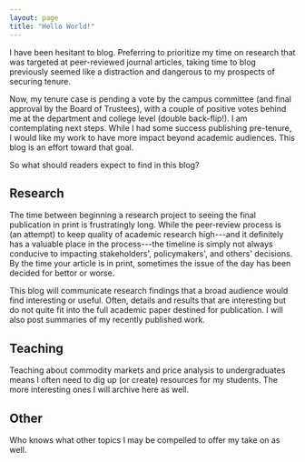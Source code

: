 ```yaml
---
layout: page
title: "Hello World!"
---
```


I have been hesitant to blog. Preferring to prioritize my time on research that was targeted at peer-reviewed journal articles, taking time to blog previously seemed like a distraction and dangerous to my prospects of securing tenure. 

Now, my tenure case is pending a vote by the campus committee (and final approval by the Board of Trustees), with a couple of positive votes behind me at the department and college level (double back-flip!). I am contemplating next steps. While I had some success publishing pre-tenure, I would like my work to have more impact beyond academic audiences. This blog is an effort toward that goal. 

So what should readers expect to find in this blog?

## Research

The time between beginning a research project to seeing the final publication in print is frustratingly long. While the peer-review process is (an attempt) to keep quality of academic research high---and it definitely has a valuable place in the process---the timeline is simply not always conducive to impacting stakeholders', policymakers', and others' decisions. By the time your article is in print, sometimes the issue of the day has been decided for bettor or worse. 

This blog will communicate research findings that a broad audience would find interesting or useful. Often, details and results that are interesting but do not quite fit into the full academic paper destined for publication. I will also post summaries of my recently published work.

## Teaching

Teaching about commodity markets and price analysis to undergraduates means I often need to dig up (or create) resources for my students. The more interesting ones I will archive here as well.

## Other

Who knows what other topics I may be compelled to offer my take on as well. 



